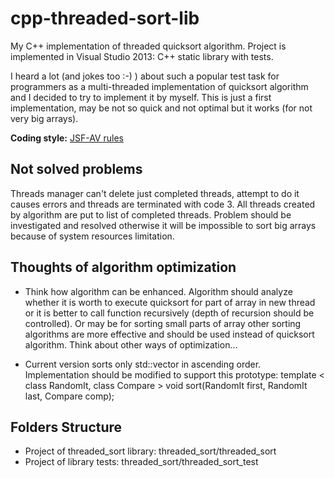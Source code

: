 # cpp-threaded-sort-lib

My C++ implementation of threaded quicksort algorithm. Project is implemented in Visual Studio 2013: C++ static library with tests.

I heard a lot (and jokes too :-) ) about such a popular test task for programmers as a multi-threaded implementation of quicksort algorithm and I decided to try to implement it by myself. This is just a first implementation, may be not so quick and not optimal but it works (for not very big arrays).

**Coding style:**  [JSF-AV rules](http://www.stroustrup.com/JSF-AV-rules.pdf)

## Not solved problems

Threads manager can't delete just completed threads, attempt to do it causes errors and threads are terminated with code 3. All threads created by algorithm are put to list of completed threads. Problem should be investigated and resolved otherwise it will be impossible to sort big arrays because of system resources limitation.
  
## Thoughts of algorithm optimization

* Think how algorithm can be enhanced. 
Algorithm should analyze whether it is worth to execute quicksort for part of array in new thread or it is better to call function recursively (depth of recursion should be controlled). Or may be for sorting small parts of array other sorting algorithms are more effective and should be used instead of quicksort algorithm. Think about other ways of optimization… 

* Current version sorts only std::vector<T> in ascending order.
    Implementation should be modified to support this prototype:
        template < class RandomIt, class Compare >
        void sort(RandomIt first, RandomIt last, Compare comp);

## Folders Structure

* Project of threaded_sort library: threaded_sort/threaded_sort
* Project of library tests: threaded_sort/threaded_sort_test
